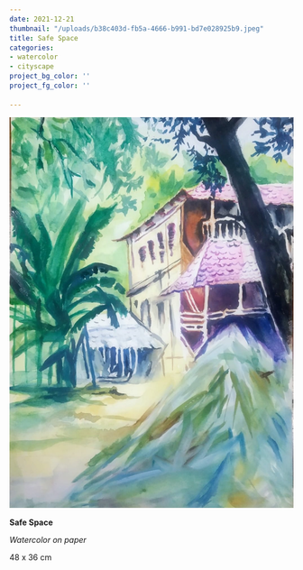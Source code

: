 ```yaml
---
date: 2021-12-21
thumbnail: "/uploads/b38c403d-fb5a-4666-b991-bd7e028925b9.jpeg"
title: Safe Space
categories:
- watercolor
- cityscape
project_bg_color: ''
project_fg_color: ''

---
```

![](/uploads/b38c403d-fb5a-4666-b991-bd7e028925b9.jpeg)

**Safe Space**

_Watercolor on paper_

48 x 36 cm
